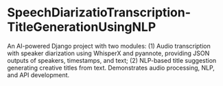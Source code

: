 # SpeechDiarizatioTranscription-TitleGenerationUsingNLP
An AI-powered Django project with two modules: (1) Audio transcription with speaker diarization using WhisperX and pyannote, providing JSON outputs of speakers, timestamps, and text; (2) NLP-based title suggestion generating creative titles from text. Demonstrates audio processing, NLP, and API development.
